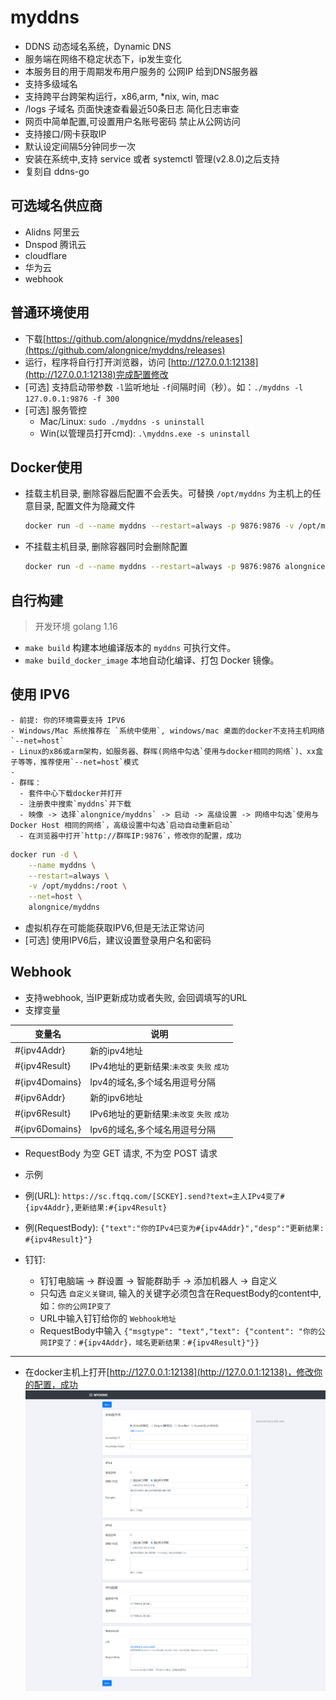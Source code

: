 # myddns
- DDNS 动态域名系统，Dynamic DNS
- 服务端在网络不稳定状态下，ip发生变化
- 本服务目的用于周期发布用户服务的 公网IP 给到DNS服务器
- 支持多级域名
- 支持跨平台跨架构运行，x86,arm,  *nix, win, mac
- /logs 子域名 页面快速查看最近50条日志 简化日志审查
- 网页中简单配置,可设置用户名账号密码 禁止从公网访问
- 支持接口/网卡获取IP
- 默认设定间隔5分钟同步一次
- 安装在系统中,支持 service 或者 systemctl 管理(v2.8.0)之后支持
- 复刻自 ddns-go


## 可选域名供应商

+ Alidns 阿里云
+ Dnspod 腾讯云
+ cloudflare
+ 华为云
+ webhook


## 普通环境使用

- 下载[https://github.com/alongnice/myddns/releases](https://github.com/alongnice/myddns/releases)
- 运行，程序将自行打开浏览器，访问 [http://127.0.0.1:12138](http://127.0.0.1:12138)完成配置修改
- [可选] 支持启动带参数 `-l`监听地址 `-f`间隔时间（秒）。如：`./myddns -l 127.0.0.1:9876 -f 300` 
- [可选] 服务管控
  - Mac/Linux: `sudo ./myddns -s uninstall` 
  - Win(以管理员打开cmd): `.\myddns.exe -s uninstall`



## Docker使用

- 挂载主机目录, 删除容器后配置不会丢失。可替换 `/opt/myddns` 为主机上的任意目录, 配置文件为隐藏文件

  ```bash
  docker run -d --name myddns --restart=always -p 9876:9876 -v /opt/myddns:/root alongnice/myddns
  ```

- 不挂载主机目录, 删除容器同时会删除配置

  ```bash
  docker run -d --name myddns --restart=always -p 9876:9876 alongnice/myddns
  ```

## 自行构建

> 开发环境 golang 1.16
+ `make build` 构建本地编译版本的 `myddns` 可执行文件。
+ `make build_docker_image` 本地自动化编译、打包 Docker 镜像。


## 使用 IPV6

    - 前提: 你的环境需要支持 IPV6
    - Windows/Mac 系统推荐在 `系统中使用`, windows/mac 桌面的docker不支持主机网络 `--net=host`
    - Linux的x86或arm架构，如服务器、群晖(网络中勾选`使用与docker相同的网络`)、xx盒子等等，推荐使用`--net=host`模式
    - 
    - 群晖：
      - 套件中心下载docker并打开
      - 注册表中搜索`myddns`并下载
      - 映像 -> 选择`alongnice/myddns` -> 启动 -> 高级设置 -> 网络中勾选`使用与 Docker Host 相同的网络`，高级设置中勾选`启动自动重新启动`
      - 在浏览器中打开`http://群晖IP:9876`，修改你的配置，成功

```bash
docker run -d \
    --name myddns \
    --restart=always \
    -v /opt/myddns:/root \
    --net=host \
    alongnice/myddns
```
- 虚拟机存在可能能获取IPV6,但是无法正常访问
- [可选] 使用IPV6后，建议设置登录用户名和密码

## Webhook

- 支持webhook, 当IP更新成功或者失败, 会回调填写的URL
- 支撑变量
  
| 变量名 | 说明 |
| ----- | ---- |
| #{ipv4Addr}| 新的ipv4地址 |
| #{ipv4Result}| IPv4地址的更新结果:`未改变` `失败` `成功` |
| #{ipv4Domains}|Ipv4的域名,多个域名用逗号分隔 |
| #{ipv6Addr}| 新的ipv6地址 |
| #{ipv6Result}| IPv6地址的更新结果:`未改变` `失败` `成功` |
| #{ipv6Domains}|Ipv6的域名,多个域名用逗号分隔 |

- RequestBody 为空 GET 请求, 不为空 POST 请求
- 示例
- 例(URL):  `https://sc.ftqq.com/[SCKEY].send?text=主人IPv4变了#{ipv4Addr},更新结果:#{ipv4Result}`
- 例(RequestBody): `{"text":"你的IPv4已变为#{ipv4Addr}","desp":"更新结果: #{ipv4Result}"}`


- 钉钉:
  - 钉钉电脑端 -> 群设置 -> 智能群助手 -> 添加机器人 -> 自定义
  - 只勾选 `自定义关键词`, 输入的关键字必须包含在RequestBody的content中, 如：`你的公网IP变了`
  - URL中输入钉钉给你的 `Webhook地址` 
  - RequestBody中输入 `{"msgtype": "text","text": {"content": "你的公网IP变了：#{ipv4Addr}，域名更新结果：#{ipv4Result}"}}`
---

- 在docker主机上打开[http://127.0.0.1:12138](http://127.0.0.1:12138)，修改你的配置，成功
![avatar](myddns.png)